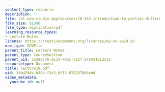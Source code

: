 ```yaml
---
content_type: resource
description: ''
file: /ol-ocw-studio-app/courses/18-152-introduction-to-partial-differential-equations-fall-2005/34b429dab554f3c20ff30782378dbebd_lecture18.pdf
file_size: 81560
file_type: application/pdf
learning_resource_types:
- Lecture Notes
license: https://creativecommons.org/licenses/by-nc-sa/4.0/
ocw_type: OCWFile
parent_title: Lecture Notes
parent_type: CourseSection
parent_uid: 2a38a77e-a133-705c-7227-27043181253a
resourcetype: Document
title: lecture18.pdf
uid: 34b429da-b554-f3c2-0ff3-0782378dbebd
video_metadata:
  youtube_id: null
---
```


